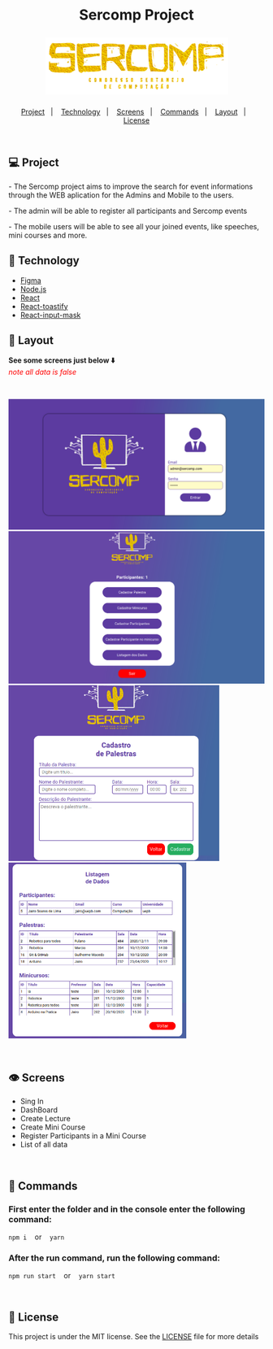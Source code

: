 <h1 align="center">
  <p>Sercomp Project</p>
  <img src="./src/assets/logo-title.png" alt="logo.png" >
</h1>

<p align="center">
  <a href="#-Project">Project</a>&nbsp;&nbsp;&nbsp;|&nbsp;&nbsp;&nbsp;
  <a href="#rocket-Technology">Technology</a>&nbsp;&nbsp;&nbsp;|&nbsp;&nbsp;&nbsp;
  <a href="#eye-Screens">Screens</a>&nbsp;&nbsp;&nbsp;|&nbsp;&nbsp;&nbsp;
  <a href="#closed_book-Commands">Commands</a>&nbsp;&nbsp;&nbsp;|&nbsp;&nbsp;&nbsp;
  <a href="#-layout">Layout</a>&nbsp;&nbsp;&nbsp;|&nbsp;&nbsp;&nbsp;
  <a href="#memo-License">License</a>
</p>

<br>

## 💻 Project

<p>
   - The Sercomp project aims to improve the search for event informations through the WEB aplication for the Admins and Mobile to the users.
<p>
<p>
  - The admin will be able to register all participants and Sercomp events
</p>
<p>
  - The mobile users will be able to see all your joined events, like speeches, mini courses and more.
</p>

## :rocket: Technology
- [Figma](https://www.figma.com/)
- [Node.js](https://nodejs.org/en/)
- [React](https://reactjs.org)
- [React-toastify](https://fkhadra.github.io/react-toastify/introduction/)
- [React-input-mask](https://github.com/sanniassin/react-input-mask)

## 🔖 Layout

**See some screens just below ⬇️**<br>
<span style="color:red"> *note all data is false* <span>

  <br>
<p>
  
  <img src=".github/Singin.png" alt="logo.png"  >
  <img src=".github/dashboard.png" alt="logo.png"  >
  <img src=".github/Palestra.png" alt="logo.png" width="415px" >
  <img src=".github/Listagem.png" alt="logo.png" width="350px" >
  
</p>

<br>

## :eye: Screens
  * Sing In
  * DashBoard
  * Create Lecture
  * Create Mini Course
  * Register Participants in a Mini Course
  * List of all data
  
 <br> 

## :closed_book: Commands


  ### First enter the folder and in the console enter the following command: 

  `npm i` &nbsp;&nbsp; or  &nbsp;&nbsp;  `yarn`

  ### After the run command, run the following command: 

  `npm run start` &nbsp;&nbsp; or  &nbsp;&nbsp;  `yarn start`



<br>

## :memo: License

This project is under the MIT license. See the [LICENSE](LICENSE.md) file for more details
